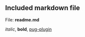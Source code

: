 ## Included markdown file

File: **readme.md**

_italic_, **bold**, [pug-plugin](https://github.com/webdiscus/pug-plugin)